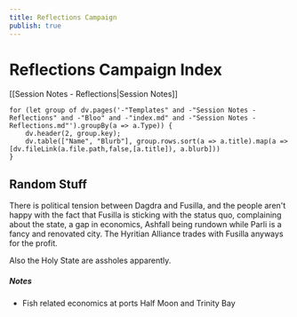 ```yaml
---
title: Reflections Campaign
publish: true
---
```


# Reflections Campaign Index

[[Session Notes - Reflections|Session Notes]]

```dataviewjs
for (let group of dv.pages('-"Templates" and -"Session Notes - Reflections" and -"Bloo" and -"index.md" and -"Session Notes - Reflections.md"').groupBy(a => a.Type)) {
    dv.header(2, group.key);
    dv.table(["Name", "Blurb"], group.rows.sort(a => a.title).map(a => [dv.fileLink(a.file.path,false,[a.title]), a.blurb]))
}
```

## Random Stuff

There is political tension between Dagdra and Fusilla, and the people aren't happy with the fact that Fusilla is sticking with the status quo, complaining about the state, a gap in economics, Ashfall being rundown while Parli is a fancy and renovated city. The Hyritian Alliance trades with Fusilla anyways for the profit.

Also the Holy State are assholes apparently.

##### Notes

- Fish related economics at ports Half Moon and Trinity Bay
